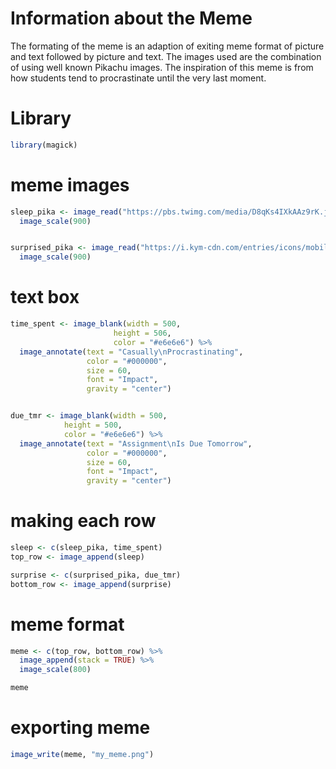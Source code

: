 # Information about the Meme
The formating of the meme is an adaption of exiting meme format of picture and text followed by picture and text.
The images used are the combination of using well known Pikachu images.
The inspiration of this meme is from how students tend to procrastinate until the very last moment.  


# Library
```r
library(magick)
```

# meme images
```r
sleep_pika <- image_read("https://pbs.twimg.com/media/D8qKs4IXkAAz9rK.jpg") %>%
  image_scale(900)


surprised_pika <- image_read("https://i.kym-cdn.com/entries/icons/mobile/000/027/475/Screen_Shot_2018-10-25_at_11.02.15_AM.jpg") %>%
  image_scale(900)
```

# text box
```r
time_spent <- image_blank(width = 500, 
                       height = 506, 
                       color = "#e6e6e6") %>%
  image_annotate(text = "Casually\nProcrastinating",
                 color = "#000000",
                 size = 60,
                 font = "Impact",
                 gravity = "center")


due_tmr <- image_blank(width = 500, 
            height = 500, 
            color = "#e6e6e6") %>%
  image_annotate(text = "Assignment\nIs Due Tomorrow",
                 color = "#000000",
                 size = 60,
                 font = "Impact",
                 gravity = "center")
```

# making each row
```r
sleep <- c(sleep_pika, time_spent)
top_row <- image_append(sleep)

surprise <- c(surprised_pika, due_tmr)
bottom_row <- image_append(surprise)
```

# meme format
```r
meme <- c(top_row, bottom_row) %>%
  image_append(stack = TRUE) %>%
  image_scale(800)

meme
```
# exporting meme
```r
image_write(meme, "my_meme.png")
```


